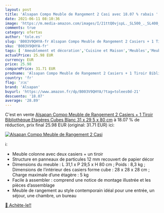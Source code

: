 ```yaml
---
layout: post
title: 'Alsapan Compo Meuble de Rangement 2 Casi avec 18.07 % rabais '
date: 2021-06-11 08:10:36
image: 'https://m.media-amazon.com/images/I/21ttQ0vjspL._SL500_._SL400_.jpg'
comments: true
category: ofertas
author: 'tole.es'
slug: 'B003V9QHYA-fr Alsapan Compo Meuble de Rangement 2 Casiers + 1 Tiroir...'
sku: 'B003V9QHYA-fr'
tags: [ 'Ameublement et décoration','Cuisine et Maison','Meubles','Meubles de chambre denfant','alsapan','Étagères pour enfants', ]
actualPrice: 25.98 EUR
currency: EUR
price: 25.98
comparePrice: 31.71 EUR
prodname: 'Alsapan Compo Meuble de Rangement 2 Casiers + 1 Tiroir Bibliothèque Etagères Cubes Blanc 31 x 29 5 x 80 cm'
country: 'fr'
flag: '🇫🇷'
brand: 'Alsapan'
buyurl: 'https://www.amazon.fr/dp/B003V9QHYA/?tag=tolees0d-21'
descuento: '18.07'
average: '28.89'
---
```


C'est en vente [Alsapan Compo Meuble de Rangement 2 Casiers + 1 Tiroir Bibliothèque Etagères Cubes Blanc 31 x 29 5 x 80 cm](https://www.amazon.fr/dp/B003V9QHYA/?tag=tolees0d-21)  à  18.07 % de réduction, prix final  25.98 EUR (original: 31.71 EUR) ici:

[![Alsapan Compo Meuble de Rangement 2 Casi](https://m.media-amazon.com/images/I/21ttQ0vjspL._SL500_._SL400_.jpg)](https://www.amazon.fr/dp/B003V9QHYA/?tag=tolees0d-21)

ℹ️:

- Meuble colonne avec deux casiers + un tiroir
- Structure en panneaux de particules 12 mm recouvert de papier décor
- Dimensions du meuble : L 31,1 x P 29,5 x H 80 cm ; Poids : 8,3 kg ; Dimensions de l’intérieur des casiers forme cube : 28 x 28 x 28 cm ; Charge maximale d’une étagère : 5 kg
- Facile à assembler : comprend une notice de montage illustrée et les pièces d’assemblage
- Meuble de rangement au style contemporain idéal pour une entrée, un séjour, une chambre, un bureau

[🛒 Achète-le!!](https://www.amazon.fr/dp/B003V9QHYA/?tag=tolees0d-21)
